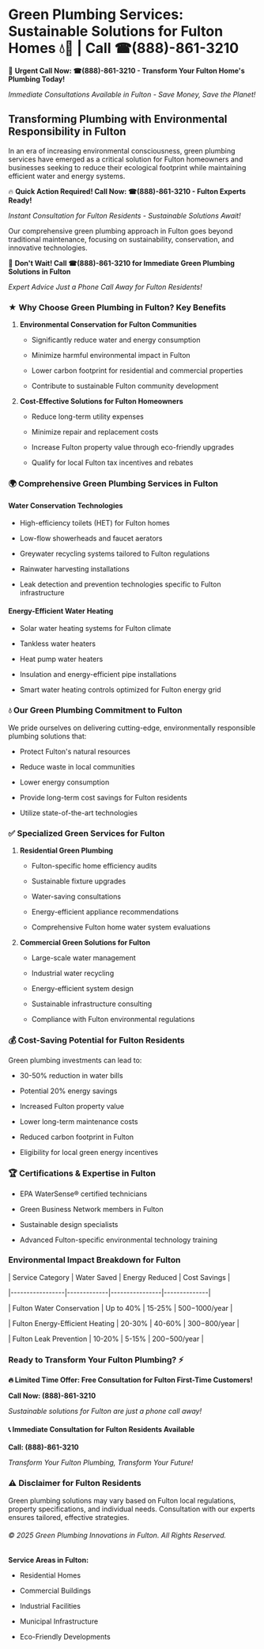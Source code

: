 # Green Plumbing Services: Sustainable Solutions for Fulton Homes 💧🌿 | Call ☎(888)-861-3210

🚨 **Urgent Call Now: ☎(888)-861-3210 - Transform Your Fulton Home's Plumbing Today!**
*Immediate Consultations Available in Fulton - Save Money, Save the Planet!*

## Transforming Plumbing with Environmental Responsibility in Fulton

In an era of increasing environmental consciousness, green plumbing services have emerged as a critical solution for Fulton homeowners and businesses seeking to reduce their ecological footprint while maintaining efficient water and energy systems. 

🔥 **Quick Action Required! Call Now: ☎(888)-861-3210 - Fulton Experts Ready!**
*Instant Consultation for Fulton Residents - Sustainable Solutions Await!*

Our comprehensive green plumbing approach in Fulton goes beyond traditional maintenance, focusing on sustainability, conservation, and innovative technologies.

🚨 **Don't Wait! Call ☎(888)-861-3210 for Immediate Green Plumbing Solutions in Fulton**
*Expert Advice Just a Phone Call Away for Fulton Residents!*

### ★ Why Choose Green Plumbing in Fulton? Key Benefits

1. **Environmental Conservation for Fulton Communities** 
   - Significantly reduce water and energy consumption
   - Minimize harmful environmental impact in Fulton
   - Lower carbon footprint for residential and commercial properties
   - Contribute to sustainable Fulton community development

2. **Cost-Effective Solutions for Fulton Homeowners** 
   - Reduce long-term utility expenses
   - Minimize repair and replacement costs
   - Increase Fulton property value through eco-friendly upgrades
   - Qualify for local Fulton tax incentives and rebates

### 🌍 Comprehensive Green Plumbing Services in Fulton

#### Water Conservation Technologies
- High-efficiency toilets (HET) for Fulton homes
- Low-flow showerheads and faucet aerators
- Greywater recycling systems tailored to Fulton regulations
- Rainwater harvesting installations
- Leak detection and prevention technologies specific to Fulton infrastructure

#### Energy-Efficient Water Heating
- Solar water heating systems for Fulton climate
- Tankless water heaters
- Heat pump water heaters
- Insulation and energy-efficient pipe installations
- Smart water heating controls optimized for Fulton energy grid

### 💧 Our Green Plumbing Commitment to Fulton

We pride ourselves on delivering cutting-edge, environmentally responsible plumbing solutions that:
- Protect Fulton's natural resources
- Reduce waste in local communities
- Lower energy consumption
- Provide long-term cost savings for Fulton residents
- Utilize state-of-the-art technologies

### ✅ Specialized Green Services for Fulton

1. **Residential Green Plumbing**
   - Fulton-specific home efficiency audits
   - Sustainable fixture upgrades
   - Water-saving consultations
   - Energy-efficient appliance recommendations
   - Comprehensive Fulton home water system evaluations

2. **Commercial Green Solutions for Fulton**
   - Large-scale water management
   - Industrial water recycling
   - Energy-efficient system design
   - Sustainable infrastructure consulting
   - Compliance with Fulton environmental regulations

### 💰 Cost-Saving Potential for Fulton Residents

Green plumbing investments can lead to:
- 30-50% reduction in water bills
- Potential 20% energy savings
- Increased Fulton property value
- Lower long-term maintenance costs
- Reduced carbon footprint in Fulton
- Eligibility for local green energy incentives

### 🏆 Certifications & Expertise in Fulton

- EPA WaterSense® certified technicians
- Green Business Network members in Fulton
- Sustainable design specialists
- Advanced Fulton-specific environmental technology training

### Environmental Impact Breakdown for Fulton

| Service Category | Water Saved | Energy Reduced | Cost Savings |
|-----------------|-------------|----------------|--------------|
| Fulton Water Conservation | Up to 40% | 15-25% | $500-$1000/year |
| Fulton Energy-Efficient Heating | 20-30% | 40-60% | $300-$800/year |
| Fulton Leak Prevention | 10-20% | 5-15% | $200-$500/year |

### Ready to Transform Your Fulton Plumbing? ⚡

**🔥 Limited Time Offer: Free Consultation for Fulton First-Time Customers!**

**Call Now: (888)-861-3210**
*Sustainable solutions for Fulton are just a phone call away!*

#### 📞 Immediate Consultation for Fulton Residents Available

**Call: (888)-861-3210**
*Transform Your Fulton Plumbing, Transform Your Future!*

### ⚠️ Disclaimer for Fulton Residents

Green plumbing solutions may vary based on Fulton local regulations, property specifications, and individual needs. Consultation with our experts ensures tailored, effective strategies.

###### © 2025 Green Plumbing Innovations in Fulton. All Rights Reserved.

**Service Areas in Fulton:** 
- Residential Homes
- Commercial Buildings
- Industrial Facilities
- Municipal Infrastructure
- Eco-Friendly Developments
